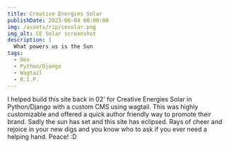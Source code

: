 ```yaml
---
title: Creative Energies Solar
publishDate: 2023-06-04 00:00:00
img: /assets/rip/cesolar.png
img_alt: CE Solar screenshot
description: |
  What powers us is the Sun
tags:
  - Dev
  - Python/Django
  - Wagtail
  - R.I.P.
---
```


I helped build this site back in 02' for Creative Energies Solar in Python/Django with a custom CMS using wagtail. This was highly customizable and offered a quick author friendly way to promote their brand. Sadly the sun has set and this site has eclipsed. Rays of cheer and rejoice in your new digs and you know who to ask if you ever need a helping hand. Peace! :D